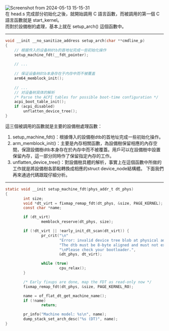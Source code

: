 ![Screenshot from 2024-05-13 15-15-31](https://github.com/OuO333333/jserv-linux-kernel-internals-study/assets/37506309/935030ae-a2e0-4b96-b6af-655c7b42dc72)  
在 head.s 完成部分初始化之後，就開始調用 C 語言函數，而被調用的第一個 C 語言函數就是 start_kernel。  
而對於設備樹的處理，基本上就在 setup_arch() 這個函數中。  

------------------------------------------------------------------------------------------------
```c
void __init __no_sanitize_address setup_arch(char **cmdline_p)
{    
    // 根据传入的设备树dtb的首地址完成一些初始化操作
    setup_machine_fdt(__fdt_pointer);
    
    // ...
    
    // 保证设备树dtb本身存在于内存中而不被覆盖
    arm64_memblock_init();
    
    // ...
    // 对设备树具体的解析
    /* Parse the ACPI tables for possible boot-time configuration */
    acpi_boot_table_init();
    if (acpi_disabled)
        unflatten_device_tree();
}
```
這三個被調用的函數就是主要的設備樹處理函數：  
1. setup_machine_fdt()：根據傳入的設備樹dtb的首地址完成一些初始化操作。
2. arm_memblock_init()：主要是內存相關函數，為設備樹保留相應的內存空間，保證設備樹dtb本身存在於內存中而不被覆蓋。用戶可以在設備樹中設置保留內存，這一部分同時作了保留指定內存的工作。
3. unflatten_device_tree()：對設備樹具體的解析，事實上在這個函數中所做的工作就是將設備樹各節點轉換成相應的struct device_node結構體。
下面我們再來通過代碼跟蹤仔細分析。  
------------------------------------------------------------------------------------------------
  
```c
static void __init setup_machine_fdt(phys_addr_t dt_phys)
{
        int size;
        void *dt_virt = fixmap_remap_fdt(dt_phys, &size, PAGE_KERNEL);
        const char *name;

        if (dt_virt)
                memblock_reserve(dt_phys, size);

        if (!dt_virt || !early_init_dt_scan(dt_virt)) {
                pr_crit("\n"
                        "Error: invalid device tree blob at physical address %pa (virtual address 0x%p)\n"
                        "The dtb must be 8-byte aligned and must not exceed 2 MB in size\n"
                        "\nPlease check your bootloader.",
                        &dt_phys, dt_virt);

                while (true)
                        cpu_relax();
        }

        /* Early fixups are done, map the FDT as read-only now */
        fixmap_remap_fdt(dt_phys, &size, PAGE_KERNEL_RO);

        name = of_flat_dt_get_machine_name();
        if (!name)
                return;

        pr_info("Machine model: %s\n", name);
        dump_stack_set_arch_desc("%s (DT)", name);
}
```
